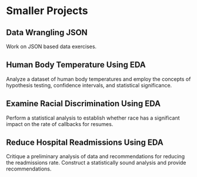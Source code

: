 # Smaller Projects

Data Wrangling JSON
--------------
Work on JSON based data exercises.

Human Body Temperature Using EDA
--------------
Analyze a dataset of human body temperatures and employ the concepts of hypothesis testing, confidence intervals, and statistical significance.

Examine Racial Discrimination Using EDA
--------------
Perform a statistical analysis to establish whether race has a significant impact on the rate of callbacks for resumes. 

Reduce Hospital Readmissions Using EDA
--------------
Critique a preliminary analysis of data and recommendations for reducing the readmissions rate. Construct a statistically sound analysis and provide recommendations.
